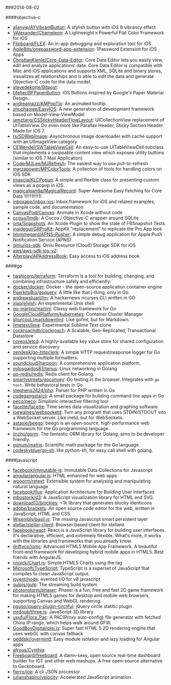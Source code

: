 ###2014-08-02

####objective-c
* [a1anyip/AYVibrantButton](https://github.com/a1anyip/AYVibrantButton): A stylish button with iOS 8 vibrancy effect
* [VAlexander/Chameleon](https://github.com/VAlexander/Chameleon): A Lightweight x Powerful Flat Color Framework for iOS
* [Flipboard/FLEX](https://github.com/Flipboard/FLEX): An in-app debugging and exploration tool for iOS
* [AgileBits/onepassword-app-extension](https://github.com/AgileBits/onepassword-app-extension): 1Password Extension for iOS Apps
* [ChristianKienle/Core-Data-Editor](https://github.com/ChristianKienle/Core-Data-Editor): Core Data Editor lets you easily view, edit and analyze applications‘ data. Core Data Editor is compatible with Mac and iOS applications and supports XML, SQLite and binary stores, visualizes all relationships and is able to edit the data and generate Objective-C code for the data model.
* [stevedekorte/Bitpost](https://github.com/stevedekorte/Bitpost): 
* [bfeher/BFPaperButton](https://github.com/bfeher/BFPaperButton): iOS Buttons inspired by Google's Paper Material Design.
* [andreamazz/AMPopTip](https://github.com/andreamazz/AMPopTip): An animated tooltip
* [zhuchaowe/EasyIOS](https://github.com/zhuchaowe/EasyIOS): A new generation of development framework based on Model-View-ViewModel
* [jamztang/CSStickyHeaderFlowLayout](https://github.com/jamztang/CSStickyHeaderFlowLayout): UICollectionView replacement of UITableView. Do even more like Parallax Header, Sticky Section Header. Made for iOS 7.
* [rs/SDWebImage](https://github.com/rs/SDWebImage): Asynchronous image downloader with cache support with an UIImageView category
* [CEWendel/SWTableViewCell](https://github.com/CEWendel/SWTableViewCell): An easy-to-use UITableViewCell subclass that implements a swippable content view which exposes utility buttons (similar to iOS 7 Mail Application)
* [CoderMJLee/MJRefresh](https://github.com/CoderMJLee/MJRefresh): The easiest way to use pull-to-refresh
* [marzapower/MPColorTools](https://github.com/marzapower/MPColorTools): A collection of tools for handling colors on iOS SDK
* [jmascia/KLCPopup](https://github.com/jmascia/KLCPopup): A simple and flexible class for presenting custom views as a popup in iOS.
* [magicalpanda/MagicalRecord](https://github.com/magicalpanda/MagicalRecord): Super Awesome Easy Fetching for Core Data 1!!!11!!!!1!
* [inboxapp/inbox-ios](https://github.com/inboxapp/inbox-ios): Inbox.framework for iOS and related examples, sample code, and documentation
* [CanvasPod/Canvas](https://github.com/CanvasPod/Canvas): Animate in Xcode without code
* [ccgus/fmdb](https://github.com/ccgus/fmdb): A Cocoa / Objective-C wrapper around SQLite
* [orta/Snapshots](https://github.com/orta/Snapshots): An Xcode Plugin to show the state of FBSnapshot Tests.
* [insidegui/GRProKit](https://github.com/insidegui/GRProKit): AppKit "replacement" to replicate the Pro App look
* [blommegard/APNS-Pusher](https://github.com/blommegard/APNS-Pusher): A simple debug application for Apple Push Notification Service (APNS)
* [qiniu/ios-sdk](https://github.com/qiniu/ios-sdk): Qiniu Resource (Cloud) Storage SDK for iOS
* [aws/aws-sdk-ios-v2](https://github.com/aws/aws-sdk-ios-v2): 
* [Alterplay/APAddressBook](https://github.com/Alterplay/APAddressBook): Easy access to iOS address book

####go
* [hashicorp/terraform](https://github.com/hashicorp/terraform): Terraform is a tool for building, changing, and combining infrastructure safely and efficiently.
* [docker/docker](https://github.com/docker/docker): Docker - the open-source application container engine
* [PuerkitoBio/goquery](https://github.com/PuerkitoBio/goquery): A little like that j-thing, only in Go.
* [andrewstuart/hn](https://github.com/andrewstuart/hn): A hackernews ncurses CLI written in GO
* [xiaq/elvish](https://github.com/xiaq/elvish): An experimental Unix shell
* [go-martini/martini](https://github.com/go-martini/martini): Classy web framework for Go
* [GoogleCloudPlatform/kubernetes](https://github.com/GoogleCloudPlatform/kubernetes): Container Cluster Manager
* [shurcooL/markdownfmt](https://github.com/shurcooL/markdownfmt): Like gofmt, but for Markdown.
* [limetext/lime](https://github.com/limetext/lime): Experimental Sublime Text clone
* [cockroachdb/cockroach](https://github.com/cockroachdb/cockroach): A Scalable, Geo-Replicated, Transactional Datastore
* [coreos/etcd](https://github.com/coreos/etcd): A highly-available key value store for shared configuration and service discovery
* [zendesk/go-httpclerk](https://github.com/zendesk/go-httpclerk): A simple HTTP request/response logger for Go supporting multiple formatters.
* [soundcloud/harpoon](https://github.com/soundcloud/harpoon): A comprehensive application platform.
* [milosgajdos83/tenus](https://github.com/milosgajdos83/tenus): Linux networking in Golang
* [go-redis/redis](https://github.com/go-redis/redis): Redis client for Golang.
* [smartystreets/goconvey](https://github.com/smartystreets/goconvey): Go testing in the browser. Integrates with `go test`. Write behavioral tests in Go.
* [stephens2424/php](https://github.com/stephens2424/php): Parser for PHP written in Go
* [codegangsta/cli](https://github.com/codegangsta/cli): A small package for building command line apps in Go
* [peco/peco](https://github.com/peco/peco): Simplistic interactive filtering tool
* [facette/facette](https://github.com/facette/facette): Time series data visualization and graphing software.
* [joewalnes/websocketd](https://github.com/joewalnes/websocketd): Turn any program that uses STDIN/STDOUT into a WebSocket server. Like inetd, but for WebSockets. 
* [astaxie/beego](https://github.com/astaxie/beego): beego is an open-source, high-performance web framework for the Go programming language.
* [jinzhu/gorm](https://github.com/jinzhu/gorm): The fantastic ORM library for Golang, aims to be developer friendly.
* [gonum/matrix](https://github.com/gonum/matrix): Scientific math package for the Go language.
* [codeskyblue/go-sh](https://github.com/codeskyblue/go-sh): like python-sh, for easy call shell with golang.

####javascript
* [facebook/immutable-js](https://github.com/facebook/immutable-js): Immutable Data Collections for Javascript
* [angular/angular.js](https://github.com/angular/angular.js): HTML enhanced for web apps
* [wooorm/retext](https://github.com/wooorm/retext): Extensible system for analysing and manipulating natural language
* [facebook/flux](https://github.com/facebook/flux): Application Architecture for Building User Interfaces
* [mbostock/d3](https://github.com/mbostock/d3): A JavaScript visualization library for HTML and SVG.
* [download13/blockies](https://github.com/download13/blockies): <1k library that generates blocky identicons
* [adobe/brackets](https://github.com/adobe/brackets): An open source code editor for the web, written in JavaScript, HTML and CSS.
* [Wisembly/basil.js](https://github.com/Wisembly/basil.js): The missing Javascript smart persistent layer
* [stellar/stellar-client](https://github.com/stellar/stellar-client): Browser based client for stellard.
* [facebook/react](https://github.com/facebook/react): React is a JavaScript library for building user interfaces. It's declarative, efficient, and extremely flexible. What's more, it works with the libraries and frameworks that you already know.
* [driftyco/ionic](https://github.com/driftyco/ionic): Advanced HTML5 Mobile App Framework. A beautiful front-end framework for developing hybrid mobile apps in HTML5. Best friends with AngularJS.
* [nnnick/Chart.js](https://github.com/nnnick/Chart.js): Simple HTML5 Charts using the <canvas> tag
* [Microsoft/TypeScript](https://github.com/Microsoft/TypeScript): TypeScript is a superset of JavaScript that compiles to clean JavaScript output.
* [joyent/node](https://github.com/joyent/node): evented I/O for v8 javascript
* [gulpjs/gulp](https://github.com/gulpjs/gulp): The streaming build system
* [photonstorm/phaser](https://github.com/photonstorm/phaser): Phaser is a fun, free and fast 2D game framework for making HTML5 games for desktop and mobile web browsers, supporting Canvas and WebGL rendering.
* [pguso/jquery-plugin-circliful](https://github.com/pguso/jquery-plugin-circliful): jQuery circle statitic plugin
* [mrdoob/three.js](https://github.com/mrdoob/three.js): JavaScript 3D library.
* [usufu/Flora_Pac](https://github.com/usufu/Flora_Pac): A PAC(Proxy auto-config) file generator with fetched China IP range, which helps walk around GFW.
* [GoodBoyDigital/pixi.js](https://github.com/GoodBoyDigital/pixi.js): Super fast HTML 5 2D rendering engine that uses webGL with canvas fallback
* [geddski/overmind](https://github.com/geddski/overmind): Easy module isolation and lazy loading for Angular apps
* [afrous/Cynthia](https://github.com/afrous/Cynthia): 
* [Freeboard/freeboard](https://github.com/Freeboard/freeboard): A damn-sexy, open source real-time dashboard builder for IOT and other web mashups. A free open-source alternative to Geckoboard.
* [flerro/jop](https://github.com/flerro/jop): A cli JSON processor
* [julianshapiro/velocity](https://github.com/julianshapiro/velocity): Accelerated JavaScript animation.
